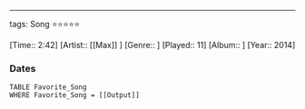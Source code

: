 ---
tags: Song ⭐⭐⭐⭐⭐ 

[Time:: 2:42]
[Artist:: [[Max]] ]
[Genre:: ]
[Played:: 11]
[Album:: ]
[Year:: 2014]
### Dates
````dataview
TABLE Favorite_Song
WHERE Favorite_Song = [[Output]]
````